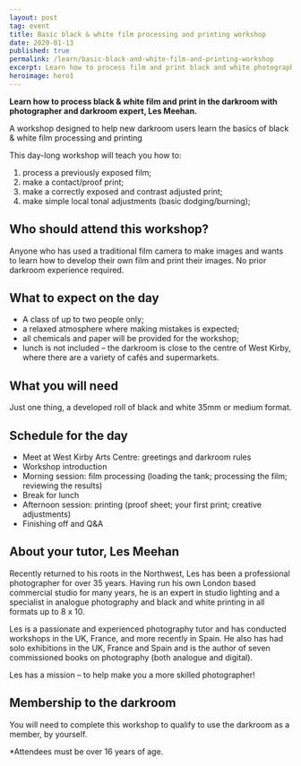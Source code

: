 ```yaml
---
layout: post
tag: event
title: Basic black & white film processing and printing workshop
date: 2020-01-13
published: true
permalink: /learn/basic-black-and-white-film-and-printing-workshop
excerpt: Learn how to process film and print black and white photography
heroimage: hero1
---
```


**Learn how to process black & white film and print in the darkroom with photographer and darkroom expert, Les Meehan.**

A workshop designed to help new darkroom users learn the basics of black & white film processing and printing

This day-long workshop will teach you how to:
1. process a previously exposed film;
1. make a contact/proof print;
1. make a correctly exposed and contrast adjusted print;
1. make simple local tonal adjustments (basic dodging/burning);

## Who should attend this workshop?
Anyone who has used a traditional film camera to make images and wants to learn how to develop their own film and print their images. No prior darkroom experience required.

## What to expect on the day
- A class of up to two people only;
- a relaxed atmosphere where making mistakes is expected;
- all chemicals and paper will be provided for the workshop;
- lunch is not included – the darkroom is close to the centre of West Kirby, where there are a variety of cafés and supermarkets.

## What you will need

Just one thing, a developed roll of black and white 35mm or medium format.

## Schedule for the day

* Meet at West Kirby Arts Centre: greetings and darkroom rules
* Workshop introduction
* Morning session: film processing (loading the tank; processing the film; reviewing the results)
* Break for lunch
* Afternoon session: printing (proof sheet; your first print; creative adjustments)
* Finishing off and Q&A

## About your tutor, Les Meehan

Recently returned to his roots in the Northwest, Les has been a professional photographer for over 35 years. Having run his own London based commercial studio for many years, he is an expert in studio lighting and a specialist in analogue photography and black and white printing in all formats up to 8 x 10.

Les is a passionate and experienced photography tutor and has conducted workshops in the UK, France, and more recently in Spain. He also has had solo exhibitions in the UK, France and Spain and is the author of seven commissioned books on photography (both analogue and digital).

Les has a mission – to help make you a more skilled photographer!

## Membership to the darkroom

You will need to complete this workshop to qualify to use the darkroom as a member, by yourself.

*Attendees must be over 16 years of age.
